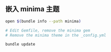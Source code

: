 ## 嵌入 minima 主题

```sh
open $(bundle info --path minima)

# Edit Gemfile, remove the minima gem
# Remove the minima theme in the _config.yml

bundle update
```
